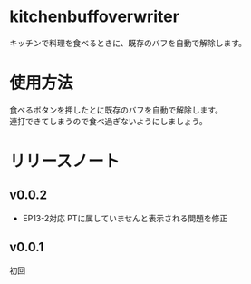 # kitchenbuffoverwriter
キッチンで料理を食べるときに、既存のバフを自動で解除します。
# 使用方法
食べるボタンを押したとに既存のバフを自動で解除します。  
連打できてしまうので食べ過ぎないようにしましょう。
# リリースノート
## v0.0.2
* EP13-2対応
  PTに属していませんと表示される問題を修正
## v0.0.1
初回
